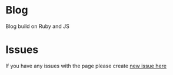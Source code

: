 # Blog
Blog build on Ruby and JS

# Issues
If you have any issues with the page please create [new issue here](https://github.com/igorkowalczyk/blog/issues)
